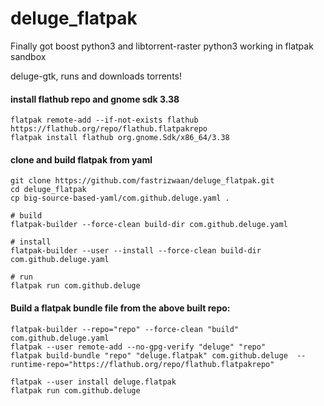 # deluge_flatpak
Finally got boost python3 and libtorrent-raster python3 working in flatpak sandbox

deluge-gtk, runs and downloads torrents!


#### install flathub repo and gnome sdk 3.38
```
flatpak remote-add --if-not-exists flathub https://flathub.org/repo/flathub.flatpakrepo
flatpak install flathub org.gnome.Sdk/x86_64/3.38
```

#### clone and build flatpak from yaml
```
git clone https://github.com/fastrizwaan/deluge_flatpak.git
cd deluge_flatpak
cp big-source-based-yaml/com.github.deluge.yaml .

# build
flatpak-builder --force-clean build-dir com.github.deluge.yaml

# install 
flatpak-builder --user --install --force-clean build-dir com.github.deluge.yaml

# run
flatpak run com.github.deluge
```

#### Build a flatpak bundle file from the above built repo:
```
flatpak-builder --repo="repo" --force-clean "build" com.github.deluge.yaml
flatpak --user remote-add --no-gpg-verify "deluge" "repo"
flatpak build-bundle "repo" "deluge.flatpak" com.github.deluge  --runtime-repo="https://flathub.org/repo/flathub.flatpakrepo"

flatpak --user install deluge.flatpak
flatpak run com.github.deluge
```

